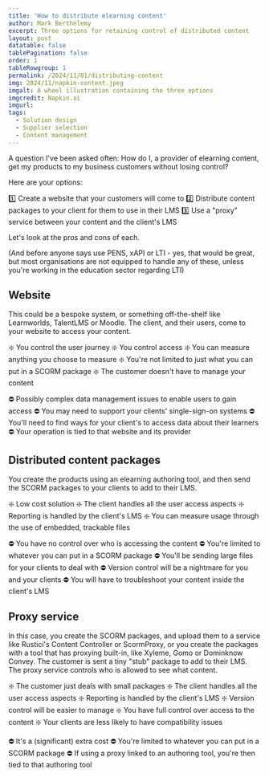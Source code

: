 ```yaml
---
title: 'How to distribute elearning content'
author: Mark Berthelemy
excerpt: Three options for retaining control of distributed content
layout: post
datatable: false
tablePagination: false
order: 1
tableRowgroup: 1
permalink: /2024/11/01/distributing-content
img: 2024/11/napkin-content.jpeg
imgalt: A wheel illustration containing the three options
imgcredit: Napkin.ai
imgurl:
tags:
  - Solution design
  - Supplier selection
  - Content management
---
```

A question I've been asked often: How do I, a provider of elearning content, get my products to my business customers without losing control?

Here are your options:

1️⃣ Create a website that your customers will come to
2️⃣ Distribute content packages to your client for them to use in their LMS
3️⃣ Use a "proxy" service between your content and the client's LMS

Let's look at the pros and cons of each.

(And before anyone says use PENS, xAPI or LTI - yes, that would be great, but most organisations are not equipped to handle any of these, unless you're working in the education sector regarding LTI)

## Website

This could be a bespoke system, or something off-the-shelf like Learnworlds, TalentLMS or Moodle. The client, and their users, come to your website to access your content.

❇️ You control the user journey
❇️ You control access
❇️ You can measure anything you choose to measure
❇️ You're not limited to just what you can put in a SCORM package
❇️ The customer doesn't have to manage your content

⛔ Possibly complex data management issues to enable users to gain access
⛔ You may need to support your clients' single-sign-on systems
⛔ You'll need to find ways for your client's to access data about their learners
⛔ Your operation is tied to that website and its provider

## Distributed content packages

You create the products using an elearning authoring tool, and then send the SCORM packages to your clients to add to their LMS.

❇️ Low cost solution
❇️ The client handles all the user access aspects
❇️ Reporting is handled by the client's LMS
❇️ You can measure usage through the use of embedded, trackable files

⛔ You have no control over who is accessing the content
⛔ You're limited to whatever you can put in a SCORM package
⛔ You'll be sending large files for your clients to deal with
⛔ Version control will be a nightmare for you and your clients
⛔ You will have to troubleshoot your content inside the client's LMS

## Proxy service

In this case, you create the SCORM packages, and upload them to a service like Rustici's Content Controller or ScormProxy, or you create the packages with a tool that has proxying built-in, like Xyleme, Gomo or Dominknow Convey. The customer is sent a tiny "stub" package to add to their LMS. The proxy service controls who is allowed to see what content.

❇️ The customer just deals with small packages
❇️ The client handles all the user access aspects
❇️ Reporting is handled by the client's LMS
❇️ Version control will be easier to manage
❇️ You have full control over access to the content
❇️ Your clients are less likely to have compatibility issues

⛔ It's a (significant) extra cost
⛔ You're limited to whatever you can put in a SCORM package
⛔ If using a proxy linked to an authoring tool, you're then tied to that authoring tool

